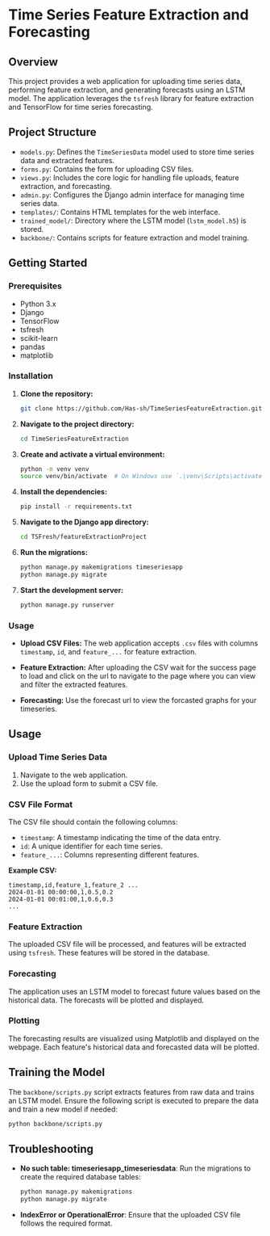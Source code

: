# Time Series Feature Extraction and Forecasting

## Overview

This project provides a web application for uploading time series data, performing feature extraction, and generating forecasts using an LSTM model. The application leverages the `tsfresh` library for feature extraction and TensorFlow for time series forecasting.

## Project Structure

- `models.py`: Defines the `TimeSeriesData` model used to store time series data and extracted features.
- `forms.py`: Contains the form for uploading CSV files.
- `views.py`: Includes the core logic for handling file uploads, feature extraction, and forecasting.
- `admin.py`: Configures the Django admin interface for managing time series data.
- `templates/`: Contains HTML templates for the web interface.
- `trained_model/`: Directory where the LSTM model (`lstm_model.h5`) is stored.
- `backbone/`: Contains scripts for feature extraction and model training.

## Getting Started

### Prerequisites

- Python 3.x
- Django
- TensorFlow
- tsfresh
- scikit-learn
- pandas
- matplotlib

### Installation

1. **Clone the repository:**
   ```bash
   git clone https://github.com/Has-sh/TimeSeriesFeatureExtraction.git
   ```

2. **Navigate to the project directory:**
   ```bash
   cd TimeSeriesFeatureExtraction
   ```

3. **Create and activate a virtual environment:**
   ```bash
   python -m venv venv
   source venv/bin/activate  # On Windows use `.\venv\Scripts\activate`
   ```

4. **Install the dependencies:**
   ```bash
   pip install -r requirements.txt
   ```

5. **Navigate to the Django app directory:**
   ```bash
   cd TSFresh/featureExtractionProject
   ```

6. **Run the migrations:**
   ```bash
   python manage.py makemigrations timeseriesapp
   python manage.py migrate
   ```

7. **Start the development server:**
   ```bash
   python manage.py runserver
   ```

### Usage

- **Upload CSV Files:**
  The web application accepts `.csv` files with columns `timestamp`, `id`, and `feature_...` for feature extraction.

- **Feature Extraction:**
  After uploading the CSV wait for the success page to load and click on the url to navigate to the page where you can view and filter the extracted features.

- **Forecasting:**
  Use the forecast url to view the forcasted graphs for your timeseries.

## Usage

### Upload Time Series Data

1. Navigate to the web application.
2. Use the upload form to submit a CSV file.

### CSV File Format

The CSV file should contain the following columns:
- `timestamp`: A timestamp indicating the time of the data entry.
- `id`: A unique identifier for each time series.
- `feature_...`: Columns representing different features.

**Example CSV:**

```csv
timestamp,id,feature_1,feature_2 ...
2024-01-01 00:00:00,1,0.5,0.2
2024-01-01 00:01:00,1,0.6,0.3
...
```

### Feature Extraction

The uploaded CSV file will be processed, and features will be extracted using `tsfresh`. These features will be stored in the database.

### Forecasting

The application uses an LSTM model to forecast future values based on the historical data. The forecasts will be plotted and displayed.

### Plotting

The forecasting results are visualized using Matplotlib and displayed on the webpage. Each feature's historical data and forecasted data will be plotted.

## Training the Model

The `backbone/scripts.py` script extracts features from raw data and trains an LSTM model. Ensure the following script is executed to prepare the data and train a new model if needed:

```bash
python backbone/scripts.py
```

## Troubleshooting

- **No such table: timeseriesapp_timeseriesdata**: Run the migrations to create the required database tables:
  ```bash
  python manage.py makemigrations
  python manage.py migrate
  ```

- **IndexError or OperationalError**: Ensure that the uploaded CSV file follows the required format.
